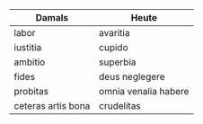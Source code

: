 | Damals             | Heute                |
| ------------------ | -------------------- |
| labor              | avaritia             |
| iustitia           | cupido               |
| ambitio            | superbia             |
| fides              | deus neglegere       |
| probitas           | omnia venalia habere |
| ceteras artis bona | crudelitas           |